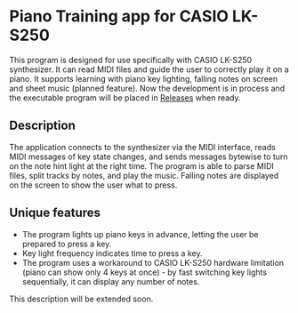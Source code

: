 # Piano Training app for CASIO LK-S250

This program is designed for use specifically with CASIO LK-S250 synthesizer. It can read MIDI files and guide the user to correctly play it on a piano. It supports learning with piano key lighting, falling notes on screen and sheet music (planned feature).
Now the development is in process and the executable program will be placed in [Releases](https://github.com/YAGoOaR/PianoTrainingApp/releases) when ready.

## Description

The application connects to the synthesizer via the MIDI interface, reads MIDI messages of key state changes, and sends messages bytewise to turn on the note hint light at the right time. The program is able to parse MIDI files, split tracks by notes, and play the music. Falling notes are displayed on the screen to show the user what to press.

## Unique features

- The program lights up piano keys in advance, letting the user be prepared to press a key.
- Key light frequency indicates time to press a key.
- The program uses a workaround to CASIO LK-S250 hardware limitation (piano can show only 4 keys at once) - by fast switching key lights sequentially, it can display any number of notes.

This description will be extended soon.
